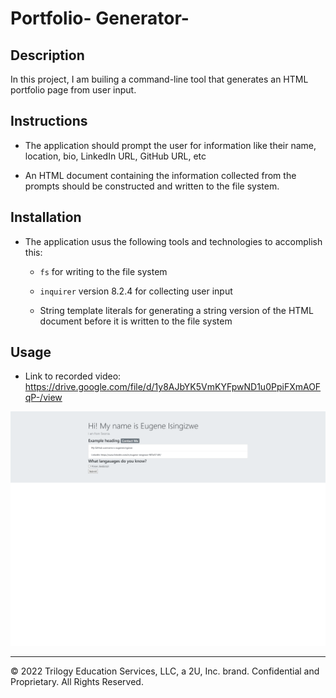 # Portfolio- Generator-

## Description

In this project, I am builing a command-line tool that generates an HTML portfolio page from user input.

## Instructions

* The application should prompt the user for information like their name, location, bio, LinkedIn URL, GitHub URL, etc

* An HTML document containing the information collected from the prompts should be constructed and written to the file system. 

## Installation

* The application usus the following tools and technologies to accomplish this:

  * `fs` for writing to the file system

  * `inquirer` version 8.2.4 for collecting user input

  * String template literals for generating a string version of the HTML document before it is written to the file system

## Usage
* Link to recorded video: https://drive.google.com/file/d/1y8AJbYK5VmKYFpwND1u0PpiFXmAOFqP-/view 

![alt text](images/mock-up.png)

---

© 2022 Trilogy Education Services, LLC, a 2U, Inc. brand. Confidential and Proprietary. All Rights Reserved.
